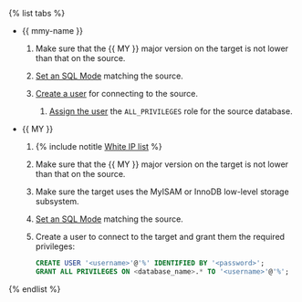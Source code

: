 {% list tabs %}

- {{ mmy-name }}

   1. Make sure that the {{ MY }} major version on the target is not lower than that on the source.

   1. [Set an SQL Mode](../../../../managed-mysql/operations/update.md#change-mysql-config) matching the source.

   1. [Create a user](../../../../managed-mysql/operations/cluster-users.md#adduser) for connecting to the source.

      1. [Assign the user](../../../../managed-mysql/operations/grant.md#grant-role) the `ALL_PRIVILEGES` role for the source database.

- {{ MY }}

   1. {% include notitle [White IP list](../../configure-white-ip.md) %}

   1. Make sure that the {{ MY }} major version on the target is not lower than that on the source.

   1. Make sure the target uses the MyISAM or InnoDB low-level storage subsystem.

   1. [Set an SQL Mode](https://dev.mysql.com/doc/refman/8.0/en/sql-mode.html#sql-mode-setting) matching the source.

   1. Create a user to connect to the target and grant them the required privileges:

      ```sql
      CREATE USER '<username>'@'%' IDENTIFIED BY '<password>';
      GRANT ALL PRIVILEGES ON <database_name>.* TO '<username>'@'%';
      ```

{% endlist %}